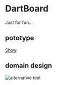 # DartBoard
Just for fun...
## pototype

[Show](https://www.figma.com/file/c31Au9kdxCySWR8EfGBOvRg5/Untitled?node-id=0%3A1)


## domain design
![alternative text](http://www.plantuml.com/plantuml/proxy?src=https://raw.github.com/bryht/DartBoard/master/design.puml&radom1)
